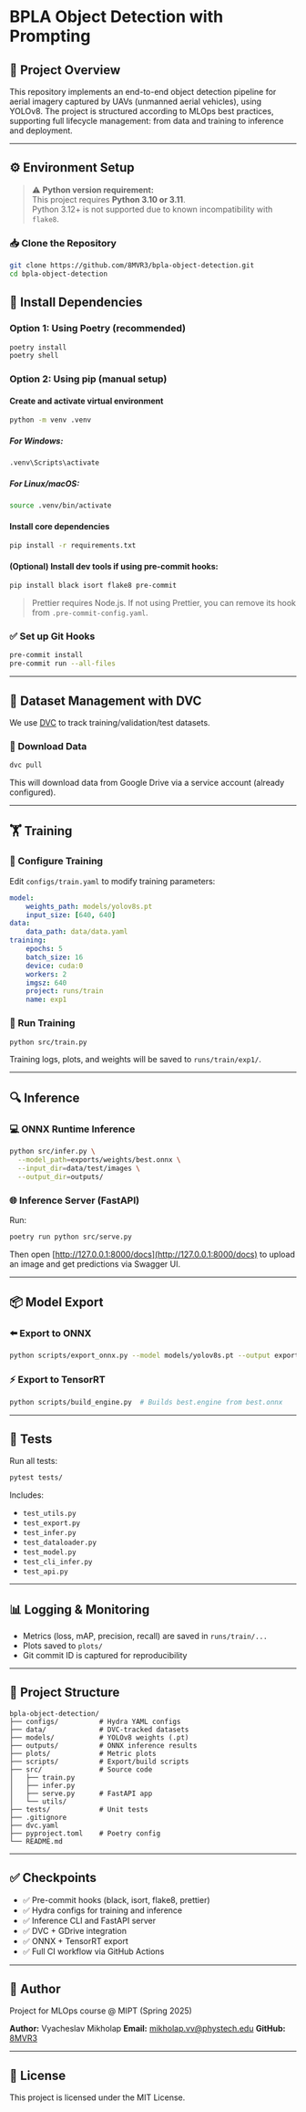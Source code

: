 # BPLA Object Detection with Prompting

## 📌 Project Overview

This repository implements an end-to-end object detection pipeline for aerial imagery captured by UAVs (unmanned aerial vehicles), using YOLOv8. The project is structured according to MLOps best practices, supporting full lifecycle management: from data and training to inference and deployment.

---

## ⚙️ Environment Setup

> ⚠️ **Python version requirement:**  
> This project requires **Python 3.10 or 3.11**.  
> Python 3.12+ is not supported due to known incompatibility with `flake8`.

### 📥 Clone the Repository

```bash
git clone https://github.com/8MVR3/bpla-object-detection.git
cd bpla-object-detection
```

## 🚀 Install Dependencies

### Option 1: Using Poetry (recommended)

```bash
poetry install
poetry shell
```

### Option 2: Using pip (manual setup)

#### Create and activate virtual environment

```bash
python -m venv .venv
```

##### For Windows:

```bash
.venv\Scripts\activate
```

##### For Linux/macOS:

```bash
source .venv/bin/activate
```

#### Install core dependencies

```bash
pip install -r requirements.txt
```

#### (Optional) Install dev tools if using pre-commit hooks:

```bash
pip install black isort flake8 pre-commit
```

> Prettier requires Node.js. If not using Prettier, you can remove its hook from `.pre-commit-config.yaml`.

### ✅ Set up Git Hooks

```bash
pre-commit install
pre-commit run --all-files
```

---

## 📂 Dataset Management with DVC

We use [DVC](https://dvc.org/) to track training/validation/test datasets.

### 📡 Download Data

```bash
dvc pull
```

This will download data from Google Drive via a service account (already configured).

---

## 🏋️ Training

### 📄 Configure Training

Edit `configs/train.yaml` to modify training parameters:

```yaml
model:
    weights_path: models/yolov8s.pt
    input_size: [640, 640]
data:
    data_path: data/data.yaml
training:
    epochs: 5
    batch_size: 16
    device: cuda:0
    workers: 2
    imgsz: 640
    project: runs/train
    name: exp1
```

### 🚀 Run Training

```bash
python src/train.py
```

Training logs, plots, and weights will be saved to `runs/train/exp1/`.

---

## 🔍 Inference

### 💻 ONNX Runtime Inference

```bash
python src/infer.py \
  --model_path=exports/weights/best.onnx \
  --input_dir=data/test/images \
  --output_dir=outputs/
```

### 🌐 Inference Server (FastAPI)

Run:

```bash
poetry run python src/serve.py
```

Then open [http://127.0.0.1:8000/docs](http://127.0.0.1:8000/docs) to upload an image and get predictions via Swagger UI.

---

## 📦 Model Export

### ⬅️ Export to ONNX

```bash
python scripts/export_onnx.py --model models/yolov8s.pt --output exports/weights/best.onnx
```

### ⚡ Export to TensorRT

```bash
python scripts/build_engine.py  # Builds best.engine from best.onnx
```

---

## 🧪 Tests

Run all tests:

```bash
pytest tests/
```

Includes:

-   `test_utils.py`
-   `test_export.py`
-   `test_infer.py`
-   `test_dataloader.py`
-   `test_model.py`
-   `test_cli_infer.py`
-   `test_api.py`

---

## 📊 Logging & Monitoring

-   Metrics (loss, mAP, precision, recall) are saved in `runs/train/...`
-   Plots saved to `plots/`
-   Git commit ID is captured for reproducibility

---

## 📃 Project Structure

```
bpla-object-detection/
├── configs/          # Hydra YAML configs
├── data/             # DVC-tracked datasets
├── models/           # YOLOv8 weights (.pt)
├── outputs/          # ONNX inference results
├── plots/            # Metric plots
├── scripts/          # Export/build scripts
├── src/              # Source code
│   ├── train.py
│   ├── infer.py
│   ├── serve.py      # FastAPI app
│   └── utils/
├── tests/            # Unit tests
├── .gitignore
├── dvc.yaml
├── pyproject.toml    # Poetry config
└── README.md
```

---

## ✅ Checkpoints

-   ✅ Pre-commit hooks (black, isort, flake8, prettier)
-   ✅ Hydra configs for training and inference
-   ✅ Inference CLI and FastAPI server
-   ✅ DVC + GDrive integration
-   ✅ ONNX + TensorRT export
-   ✅ Full CI workflow via GitHub Actions

---

## 👤 Author

Project for MLOps course @ MIPT (Spring 2025)

**Author:** Vyacheslav Mikholap
**Email:** [mikholap.vv@phystech.edu](mailto:mikholap.vv@phystech.edu)
**GitHub:** [8MVR3](https://github.com/8MVR3)

---

## 📌 License

This project is licensed under the MIT License.
